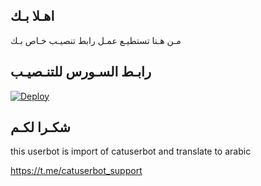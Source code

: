 ## اهـلا بـك
مـن هـنا تستطيـع عمـل رابط تنصيـب خـاص بـك

## رابـط السـورس للتنـصيـب

[![Deploy](https://www.abedjassim387.com/deploy/button.svg)](https://heroku.com/deploy?template=https://github.com/JMTHON-AR/jmthon)

## شكـرا لكـم 


this userbot is import of catuserbot and translate to arabic

https://t.me/catuserbot_support
